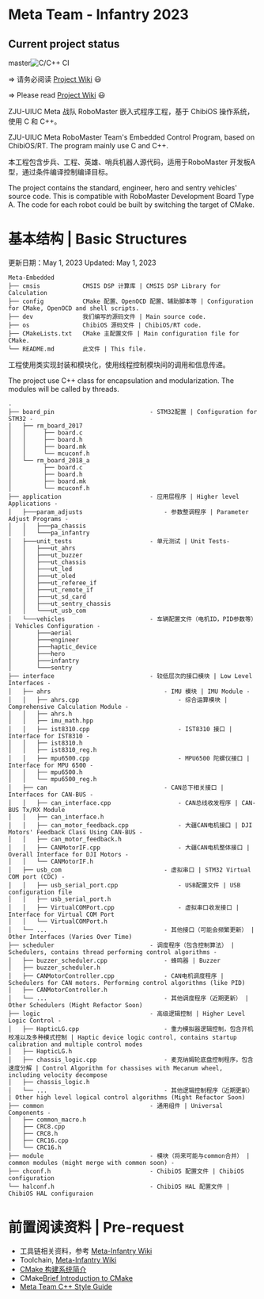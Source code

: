 # Meta Team - Infantry 2023
## Current project status
master![C/C++ CI](https://github.com/Meta-Team/Meta-Embedded/actions/workflows/release.yml/badge.svg?branch=master)

=> 请务必阅读 [Project Wiki](https://github.com/Meta-Team/Meta-Infantry/wiki) :smiley:

=> Please read [Project Wiki](https://github.com/Meta-Team/Meta-Infantry/wiki) :smiley:

ZJU-UIUC Meta 战队 RoboMaster 嵌入式程序工程，基于 ChibiOS 操作系统，使用 C 和 C++。

ZJU-UIUC Meta RoboMaster Team's Embedded Control Program, based on ChibiOS/RT. The program mainly use C and C++.

本工程包含步兵、工程、英雄、哨兵机器人源代码，适用于RoboMaster 开发板A型，通过条件编译控制编译目标。

The project contains the standard, engineer, hero and sentry vehicles' source code. This is compatible with RoboMaster Development Board Type A.
The code for each robot could be built by switching the target of CMake.


# 基本结构 | Basic Structures
更新日期：May 1, 2023
Updated: May 1, 2023

```
Meta-Embedded
├── cmsis            CMSIS DSP 计算库 | CMSIS DSP Library for Calculation
├── config           CMake 配置、OpenOCD 配置、辅助脚本等 | Configuration for CMake, OpenOCD and shell scripts.
├── dev              我们编写的源码文件 | Main source code.
├── os               ChibiOS 源码文件 | ChibiOS/RT code.
├── CMakeLists.txt   CMake 主配置文件 | Main configuration file for CMake.
└── README.md        此文件 | This file.
```

工程使用类实现封装和模块化，使用线程控制模块间的调用和信息传递。

The project use C++ class for encapsulation and modularization. The modules will be called by threads.

```
.
├── board_pin                           - STM32配置 | Configuration for STM32 -
│   ├── rm_board_2017
│   │     ├── board.c
│   │     ├── board.h
│   │     ├── board.mk
│   │     └── mcuconf.h
│   └── rm_board_2018_a
│         ├── board.c
│         ├── board.h
│         ├── board.mk
│         └── mcuconf.h
├── application                         - 应用层程序 | Higher level Applications -
│   ├───param_adjusts                       - 参数整调程序 | Parameter Adjust Programs -
│   │   ├───pa_chassis               
│   │   └───pa_infantry              
│   ├───unit_tests                      - 单元测试 | Unit Tests-
│   │   ├───ut_ahrs
│   │   ├───ut_buzzer
│   │   ├───ut_chassis
│   │   ├───ut_led
│   │   ├───ut_oled
│   │   ├───ut_referee_if
│   │   ├───ut_remote_if
│   │   ├───ut_sd_card
│   │   ├───ut_sentry_chassis
│   │   └───ut_usb_com
│   └───vehicles                        - 车辆配置文件（电机ID，PID参数等） | Vehicles Configuration -
│       ├───aerial
│       ├───engineer
│       ├───haptic_device
│       ├───hero
│       ├───infantry
│       └───sentry
├── interface                           - 较低层次的接口模块 | Low Level Interfaces -
│   ├── ahrs                                - IMU 模块 | IMU Module -
│   │   ├── ahrs.cpp                            - 综合运算模块 | Comprehensive Calculation Module -
│   │   ├── ahrs.h
│   │   ├── imu_math.hpp
│   │   ├── ist8310.cpp                         - IST8310 接口 | Interface for IST8310 -
│   │   ├── ist8310.h
│   │   ├── ist8310_reg.h
│   │   ├── mpu6500.cpp                         - MPU6500 陀螺仪接口 | Interface for MPU 6500 -
│   │   ├── mpu6500.h
│   │   └── mpu6500_reg.h
│   ├── can                                 - CAN总下相关接口 | Interfaces for CAN-BUS -
│   │   ├── can_interface.cpp                   - CAN总线收发程序 | CAN-BUS Tx/RX Module
│   │   ├── can_interface.h
│   │   ├── can_motor_feedback.cpp              - 大疆CAN电机接口 | DJI Motors' Feedback Class Using CAN-BUS -
│   │   ├── can_motor_feedback.h
│   │   ├── CANMotorIF.cpp                      - 大疆CAN电机整体接口 | Overall Interface for DJI Motors -
│   │   └── CANMotorIF.h
│   ├── usb_com                             - 虚拟串口 | STM32 Virtual COM port (CDC) -
│   │   ├── usb_serial_port.cpp                 - USB配置文件 | USB configuration file
│   │   ├── usb_serial_port.h
│   │   ├── VirtualCOMPort.cpp                  - 虚拟串口收发接口 | Interface for Virtual COM Port
│   │   └── VirtualCOMPort.h
│   └── ...                                 - 其他接口（可能会频繁更新） | Other Interfaces (Varies Over Time)
├── scheduler                           - 调度程序（包含控制算法） | Schedulers, contains thread performing control algorithms -
│   ├── buzzer_scheduler.cpp                - 蜂鸣器 | Buzzer
│   ├── buzzer_scheduler.h
│   ├── CANMotorController.cpp              - CAN电机调度程序 | Schedulers for CAN motors. Performing control algorithms (like PID)
│   ├── CANMotorController.h
│   └── ...                                 - 其他调度程序（近期更新） | Other Schedulers (Might Refactor Soon)
├── logic                               - 高级逻辑控制 | Higher Level Logic Control -
│   ├── HapticLG.cpp                        - 重力模拟器逻辑控制，包含开机校准以及多种模式控制 | Haptic device logic control, contains startup calibration and multiple control modes
│   ├── HapticLG.h
│   ├── chassis_logic.cpp                   - 麦克纳姆轮底盘控制程序，包含速度分解 | Control Algorithm for chassises with Mecanum wheel, including velocity decompose
│   ├── chassis_logic.h
│   └── ...                                 - 其他逻辑控制程序（近期更新） | Other high level logical control algorithms (Might Refactor Soon)
├── common                              - 通用组件 | Universal Components -
│   ├── common_macro.h
│   ├── CRC8.cpp
│   ├── CRC8.h
│   ├── CRC16.cpp
│   └── CRC16.h
├── module                              - 模块（将来可能与common合并） | common modules (might merge with common soon) -                       
├── chconf.h                            - ChibiOS 配置文件 | ChibiOS configuration
└── halconf.h                           - ChibiOS HAL 配置文件 | ChibiOS HAL configuraion
```

# 前置阅读资料 | Pre-request
* 工具链相关资料，参考 [Meta-Infantry Wiki](https://github.com/Meta-Team/Meta-Infantry/wiki)
* Toolchain, [Meta-Infantry Wiki](https://github.com/Meta-Team/Meta-Infantry/wiki)
* [CMake 构建系统简介](https://github.com/Meta-Team/Meta-Infantry/wiki/CMake-%E6%9E%84%E5%BB%BA%E7%B3%BB%E7%BB%9F%E7%AE%80%E4%BB%8B)
* CMake[Brief Introduction to CMake](https://github.com/Meta-Team/Meta-Infantry/wiki/CMake-%E6%9E%84%E5%BB%BA%E7%B3%BB%E7%BB%9F%E7%AE%80%E4%BB%8B)
* [Meta Team C++ Style Guide](https://github.com/Meta-Team/Meta-Infantry/wiki/Meta-Team-C---Style-Guide)
